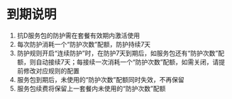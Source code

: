 # 到期说明

1. 抗D服务包的防护需在套餐有效期内激活使用
2. 每次防护消耗一个“防护次数”配额，防护持续7天
3. 防护规则开启“连续防护”时，在防护7天到期后，如服务包还有“防护次数”配额，则自动接续7天；每接续一次消耗一个“防护次数”配额，如需关闭，请提前修改对应规则的配置
5. 服务包到期后，未使用的“防护次数”配额同时失效，不再保留
6. 服务包续费将保留上一套餐内未使用的“防护次数”配额